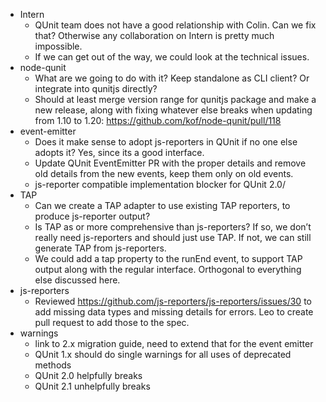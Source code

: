 - Intern
  - QUnit team does not have a good relationship with Colin. Can we fix that? Otherwise any collaboration on Intern is pretty much impossible.
  - If we can get out of the way, we could look at the technical issues.
- node-qunit
  - What are we going to do with it? Keep standalone as CLI client? Or integrate into qunitjs directly?
  - Should at least merge version range for qunitjs package and make a new release, along with fixing whatever else breaks when updating from 1.10 to 1.20: https://github.com/kof/node-qunit/pull/118
- event-emitter
  - Does it make sense to adopt js-reporters in QUnit if no one else adopts it? Yes, since its a good interface.
  - Update QUnit EventEmitter PR with the proper details and remove old details from the new events, keep them only on old events.
  - js-reporter compatible implementation blocker for QUnit 2.0/
- TAP
  - Can we create a TAP adapter to use existing TAP reporters, to produce js-reporter output?
  - Is TAP as or more comprehensive than js-reporters? If so, we don’t really need js-reporters and should just use TAP. If not, we can still generate TAP from js-reporters.
  - We could add a tap property to the runEnd event, to support TAP output along with the regular interface. Orthogonal to everything else discussed here.
- js-reporters
  - Reviewed https://github.com/js-reporters/js-reporters/issues/30 to add missing data types and missing details for errors. Leo to create pull request to add those to the spec.
- warnings
  - link to 2.x migration guide, need to extend that for the event emitter
  - QUnit 1.x should do single warnings for all uses of deprecated methods
  - QUnit 2.0 helpfully breaks
  - QUnit 2.1 unhelpfully breaks
